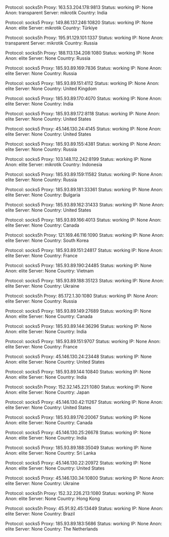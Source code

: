 Protocol: socks5h
Proxy: 163.53.204.178:9813
Status: working
IP: None
Anon: transparent
Server: mikrotik
Country: India

Protocol: socks5
Proxy: 149.86.137.246:10820
Status: working
IP: None
Anon: elite
Server: mikrotik
Country: Türkiye

Protocol: socks5h
Proxy: 195.91.129.101:1337
Status: working
IP: None
Anon: transparent
Server: mikrotik
Country: Russia

Protocol: socks5h
Proxy: 188.113.134.208:1080
Status: working
IP: None
Anon: elite
Server: None
Country: Russia

Protocol: socks5
Proxy: 185.93.89.169:7836
Status: working
IP: None
Anon: elite
Server: None
Country: Russia

Protocol: socks5
Proxy: 185.93.89.151:4112
Status: working
IP: None
Anon: elite
Server: None
Country: United Kingdom

Protocol: socks5
Proxy: 185.93.89.170:4070
Status: working
IP: None
Anon: elite
Server: None
Country: India

Protocol: socks5
Proxy: 185.93.89.172:8118
Status: working
IP: None
Anon: elite
Server: None
Country: United States

Protocol: socks5
Proxy: 45.146.130.24:4145
Status: working
IP: None
Anon: elite
Server: None
Country: United States

Protocol: socks5
Proxy: 185.93.89.155:4381
Status: working
IP: None
Anon: elite
Server: None
Country: Russia

Protocol: socks5
Proxy: 103.148.112.242:8199
Status: working
IP: None
Anon: elite
Server: mikrotik
Country: Indonesia

Protocol: socks5
Proxy: 185.93.89.159:11582
Status: working
IP: None
Anon: elite
Server: None
Country: Russia

Protocol: socks5
Proxy: 185.93.89.181:33361
Status: working
IP: None
Anon: elite
Server: None
Country: Bulgaria

Protocol: socks5
Proxy: 185.93.89.162:31433
Status: working
IP: None
Anon: elite
Server: None
Country: United States

Protocol: socks5
Proxy: 185.93.89.166:4013
Status: working
IP: None
Anon: elite
Server: None
Country: Canada

Protocol: socks5h
Proxy: 121.169.46.116:1090
Status: working
IP: None
Anon: elite
Server: None
Country: South Korea

Protocol: socks5
Proxy: 185.93.89.151:24817
Status: working
IP: None
Anon: elite
Server: None
Country: France

Protocol: socks5
Proxy: 185.93.89.190:24485
Status: working
IP: None
Anon: elite
Server: None
Country: Vietnam

Protocol: socks5
Proxy: 185.93.89.188:35123
Status: working
IP: None
Anon: elite
Server: None
Country: Ukraine

Protocol: socks5h
Proxy: 85.172.1.30:1080
Status: working
IP: None
Anon: elite
Server: None
Country: Russia

Protocol: socks5
Proxy: 185.93.89.149:27689
Status: working
IP: None
Anon: elite
Server: None
Country: Canada

Protocol: socks5
Proxy: 185.93.89.144:36296
Status: working
IP: None
Anon: elite
Server: None
Country: India

Protocol: socks5
Proxy: 185.93.89.151:9707
Status: working
IP: None
Anon: elite
Server: None
Country: France

Protocol: socks5
Proxy: 45.146.130.24:23448
Status: working
IP: None
Anon: elite
Server: None
Country: United States

Protocol: socks5
Proxy: 185.93.89.144:10840
Status: working
IP: None
Anon: elite
Server: None
Country: India

Protocol: socks5h
Proxy: 152.32.145.221:1080
Status: working
IP: None
Anon: elite
Server: None
Country: Japan

Protocol: socks5
Proxy: 45.146.130.42:11267
Status: working
IP: None
Anon: elite
Server: None
Country: United States

Protocol: socks5
Proxy: 185.93.89.176:20067
Status: working
IP: None
Anon: elite
Server: None
Country: Canada

Protocol: socks5
Proxy: 45.146.130.25:26678
Status: working
IP: None
Anon: elite
Server: None
Country: India

Protocol: socks5
Proxy: 185.93.89.188:35049
Status: working
IP: None
Anon: elite
Server: None
Country: Sri Lanka

Protocol: socks5
Proxy: 45.146.130.22:20972
Status: working
IP: None
Anon: elite
Server: None
Country: United States

Protocol: socks5
Proxy: 45.146.130.34:10800
Status: working
IP: None
Anon: elite
Server: None
Country: Ukraine

Protocol: socks5h
Proxy: 152.32.226.213:1080
Status: working
IP: None
Anon: elite
Server: None
Country: Hong Kong

Protocol: socks5h
Proxy: 45.91.92.45:13449
Status: working
IP: None
Anon: elite
Server: None
Country: Brazil

Protocol: socks5
Proxy: 185.93.89.183:5686
Status: working
IP: None
Anon: elite
Server: None
Country: The Netherlands

